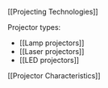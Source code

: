 
[[Projecting Technologies]]

Projector types:
- [[Lamp projectors]]
- [[Laser projectors]]
- [[LED projectors]]

[[Projector Characteristics]]